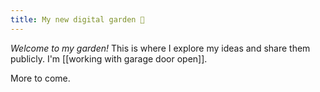 ```yaml
---
title: My new digital garden 🌷
---
```


_Welcome to my garden!_ This is where I explore my ideas and share them publicly. I'm [[working with garage door open]].

More to come.